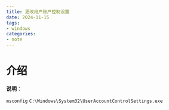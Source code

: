 ```yaml
---
title: 更改用户账户控制设置
date: 2024-11-15
tags:
- windows
categories:
- note
---
```


# 介绍

<!-- more -->
**说明**：

`msconfig`
`C:\Windows\System32\UserAccountControlSettings.exe`